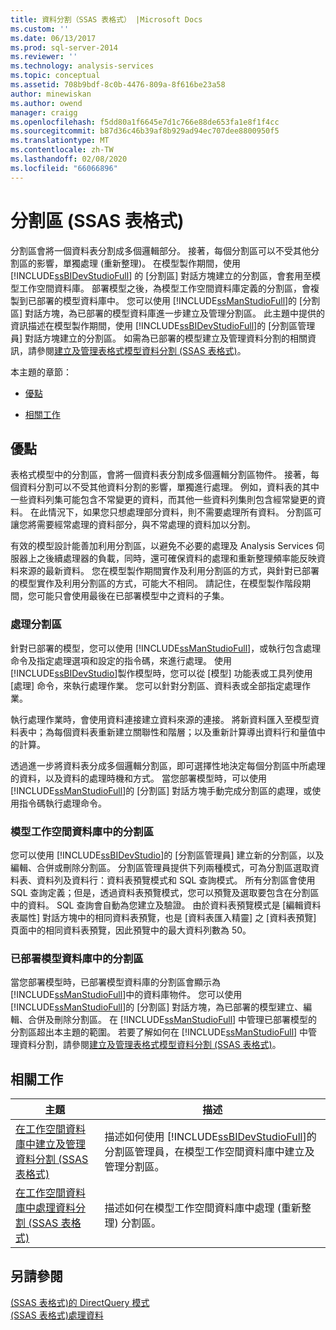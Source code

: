 ```yaml
---
title: 資料分割（SSAS 表格式） |Microsoft Docs
ms.custom: ''
ms.date: 06/13/2017
ms.prod: sql-server-2014
ms.reviewer: ''
ms.technology: analysis-services
ms.topic: conceptual
ms.assetid: 708b9bdf-8c0b-4476-809a-8f616be23a58
author: minewiskan
ms.author: owend
manager: craigg
ms.openlocfilehash: f5dd80a1f6645e7d1c766e88de653fa1e8f1f4cc
ms.sourcegitcommit: b87d36c46b39af8b929ad94ec707dee8800950f5
ms.translationtype: MT
ms.contentlocale: zh-TW
ms.lasthandoff: 02/08/2020
ms.locfileid: "66066896"
---
```

# <a name="partitions-ssas-tabular"></a>分割區 (SSAS 表格式)
  分割區會將一個資料表分割成多個邏輯部分。 接著，每個分割區可以不受其他分割區的影響，單獨處理 (重新整理)。 在模型製作期間，使用 [!INCLUDE[ssBIDevStudioFull](../../includes/ssbidevstudiofull-md.md)] 的 [分割區] 對話方塊建立的分割區，會套用至模型工作空間資料庫。 部署模型之後，為模型工作空間資料庫定義的分割區，會複製到已部署的模型資料庫中。 您可以使用 [!INCLUDE[ssManStudioFull](../../includes/ssmanstudiofull-md.md)]的 [分割區] 對話方塊，為已部署的模型資料庫進一步建立及管理分割區。  此主題中提供的資訊描述在模型製作期間，使用 [!INCLUDE[ssBIDevStudioFull](../../includes/ssbidevstudiofull-md.md)]的 [分割區管理員] 對話方塊建立的分割區。 如需為已部署的模型建立及管理資料分割的相關資訊，請參閱[建立及管理表格式模型資料分割 &#40;SSAS 表格式&#41;](create-and-manage-tabular-model-partitions-ssas-tabular.md)。  
  
 本主題的章節：  
  
-   [優點](#bkmk_benefits)  
  
-   [相關工作](#bkmk_related_tasks)  
  
##  <a name="bkmk_benefits"></a> 優點  
 表格式模型中的分割區，會將一個資料表分割成多個邏輯分割區物件。 接著，每個資料分割可以不受其他資料分割的影響，單獨進行處理。 例如，資料表的其中一些資料列集可能包含不常變更的資料，而其他一些資料列集則包含經常變更的資料。 在此情況下，如果您只想處理部分資料，則不需要處理所有資料。 分割區可讓您將需要經常處理的資料部分，與不常處理的資料加以分割。  
  
 有效的模型設計能善加利用分割區，以避免不必要的處理及 Analysis Services 伺服器上之後續處理器的負載，同時，還可確保資料的處理和重新整理頻率能反映資料來源的最新資料。 您在模型製作期間實作及利用分割區的方式，與針對已部署的模型實作及利用分割區的方式，可能大不相同。 請記住，在模型製作階段期間，您可能只會使用最後在已部署模型中之資料的子集。  
  
### <a name="processing-partitions"></a>處理分割區  
 針對已部署的模型，您可以使用 [!INCLUDE[ssManStudioFull](../../includes/ssmanstudiofull-md.md)]，或執行包含處理命令及指定處理選項和設定的指令碼，來進行處理。 使用 [!INCLUDE[ssBIDevStudio](../../includes/ssbidevstudio-md.md)]製作模型時，您可以從 [模型] 功能表或工具列使用 [處理] 命令，來執行處理作業。 您可以針對分割區、資料表或全部指定處理作業。  
  
 執行處理作業時，會使用資料連接建立資料來源的連接。 將新資料匯入至模型資料表中；為每個資料表重新建立關聯性和階層；以及重新計算導出資料行和量值中的計算。  
  
 透過進一步將資料表分成多個邏輯分割區，即可選擇性地決定每個分割區中所處理的資料，以及資料的處理時機和方式。 當您部署模型時，可以使用 [!INCLUDE[ssManStudioFull](../../includes/ssmanstudiofull-md.md)]的 [分割區] 對話方塊手動完成分割區的處理，或使用指令碼執行處理命令。  
  
### <a name="partitions-in-the-model-workspace-database"></a>模型工作空間資料庫中的分割區  
 您可以使用 [!INCLUDE[ssBIDevStudio](../../includes/ssbidevstudio-md.md)]的 [分割區管理員] 建立新的分割區，以及編輯、合併或刪除分割區。 分割區管理員提供下列兩種模式，可為分割區選取資料表、資料列及資料行：資料表預覽模式和 SQL 查詢模式。 所有分割區會使用 SQL 查詢定義；但是，透過資料表預覽模式，您可以預覽及選取要包含在分割區中的資料。 SQL 查詢會自動為您建立及驗證。 由於資料表預覽模式是 [編輯資料表屬性] 對話方塊中的相同資料表預覽，也是 [資料表匯入精靈] 之 [資料表預覽] 頁面中的相同資料表預覽，因此預覽中的最大資料列數為 50。  
  
### <a name="partitions-in-a-deployed-model-database"></a>已部署模型資料庫中的分割區  
 當您部署模型時，已部署模型資料庫的分割區會顯示為 [!INCLUDE[ssManStudioFull](../../includes/ssmanstudiofull-md.md)]中的資料庫物件。 您可以使用 [!INCLUDE[ssManStudioFull](../../includes/ssmanstudiofull-md.md)]的 [分割區] 對話方塊，為已部署的模型建立、編輯、合併及刪除分割區。 在 [!INCLUDE[ssManStudioFull](../../includes/ssmanstudiofull-md.md)] 中管理已部署模型的分割區超出本主題的範圍。 若要了解如何在 [!INCLUDE[ssManStudioFull](../../includes/ssmanstudiofull-md.md)] 中管理資料分割，請參閱[建立及管理表格式模型資料分割 &#40;SSAS 表格式&#41;](create-and-manage-tabular-model-partitions-ssas-tabular.md)。  
  
##  <a name="bkmk_related_tasks"></a> 相關工作  
  
|主題|描述|  
|-----------|-----------------|  
|[在工作空間資料庫中建立及管理資料分割 &#40;SSAS 表格式&#41;](workspace-database-ssas-tabular.md)|描述如何使用 [!INCLUDE[ssBIDevStudioFull](../../includes/ssbidevstudiofull-md.md)]的分割區管理員，在模型工作空間資料庫中建立及管理分割區。|  
|[在工作空間資料庫中處理資料分割 &#40;SSAS 表格式&#41;](process-partitions-in-the-workspace-database-ssas-tabular.md)|描述如何在模型工作空間資料庫中處理 (重新整理) 分割區。|  
  
## <a name="see-also"></a>另請參閱  
 [&#40;SSAS 表格式&#41;的 DirectQuery 模式](directquery-mode-ssas-tabular.md)   
 [&#40;SSAS 表格式&#41;處理資料](../process-data-ssas-tabular.md)  
  
  
